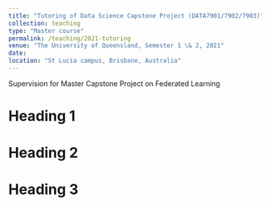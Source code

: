 ```yaml
---
title: "Tutoring of Data Science Capstone Project (DATA7901/7902/7903)"
collection: teaching
type: "Master course"
permalink: /teaching/2021-tutoring
venue: "The University of Queensland, Semester 1 \& 2, 2021"
date: 
location: "St Lucia campus, Brisbane, Australia"
---
```


Supervision for Master Capstone Project on Federated Learning

Heading 1
======

Heading 2
======

Heading 3
======
